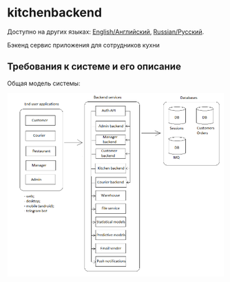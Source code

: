 # kitchenbackend

Доступно на других языках: [English/Английский](kitchenbackend.md), [Russian/Русский](kitchenbackend.ru.md). 

Бэкенд сервис приложения для сотрудников кухни 

## Требования к системе и его описание 

Общая модель системы: 

![system_overall](img/system_overall.png)
